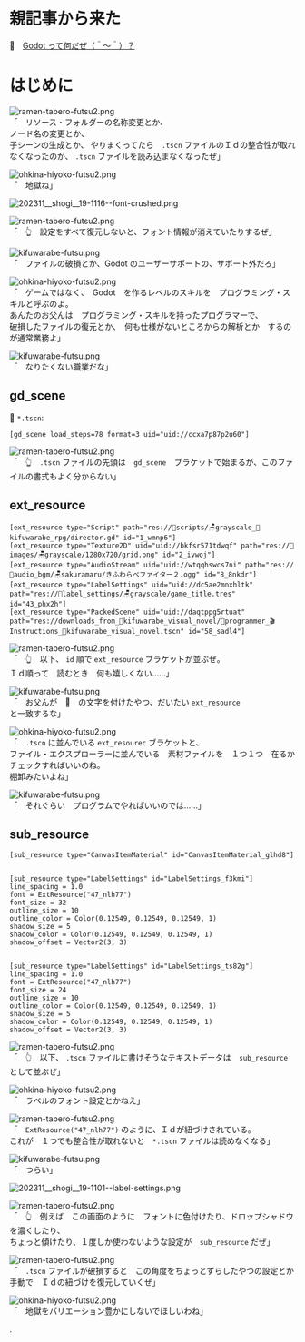 # 親記事から来た

📖　[Godot って何だぜ（＾～＾）？](https://crieit.net/posts/Godot-65115761b6a17)  

# はじめに

![ramen-tabero-futsu2.png](https://crieit.now.sh/upload_images/d27ea8dcfad541918d9094b9aed83e7d61daf8532bbbe.png)  
「　リソース・フォルダーの名称変更とか、  
ノード名の変更とか、  
子シーンの生成とか、
やりまくってたら　`.tscn` ファイルのＩｄの整合性が取れなくなったのか、 `.tscn` ファイルを読み込まなくなったぜ」  

![ohkina-hiyoko-futsu2.png](https://crieit.now.sh/upload_images/96fb09724c3ce40ee0861a0fd1da563d61daf8a09d9bc.png)  
「　地獄ね」  

![202311__shogi__19-1116--font-crushed.png](https://crieit.now.sh/upload_images/0e92962ce1d9035efefab6dd8dfc5b3c6559702ea1a94.png)  

![ramen-tabero-futsu2.png](https://crieit.now.sh/upload_images/d27ea8dcfad541918d9094b9aed83e7d61daf8532bbbe.png)  
「　👆　設定をすべて復元しないと、フォント情報が消えていたりするぜ」  

![kifuwarabe-futsu.png](https://crieit.now.sh/upload_images/beaf94b260ae2602ca8cf7f5bbc769c261daf8686dbda.png)  
「　ファイルの破損とか、Godot のユーザーサポートの、サポート外だろ」  

![ohkina-hiyoko-futsu2.png](https://crieit.now.sh/upload_images/96fb09724c3ce40ee0861a0fd1da563d61daf8a09d9bc.png)  
「　ゲームではなく、　Godot　を作るレベルのスキルを　プログラミング・スキルと呼ぶのよ。  
あんたのお父んは　プログラミング・スキルを持ったプログラマーで、  
破損したファイルの復元とか、　何も仕様がないところからの解析とか　するのが通常業務よ」  

![kifuwarabe-futsu.png](https://crieit.now.sh/upload_images/beaf94b260ae2602ca8cf7f5bbc769c261daf8686dbda.png)  
「　なりたくない職業だな」  

## gd_scene

📄 `*.tscn`:  

```tscn
[gd_scene load_steps=78 format=3 uid="uid://ccxa7p87p2u60"]
```

![ramen-tabero-futsu2.png](https://crieit.now.sh/upload_images/d27ea8dcfad541918d9094b9aed83e7d61daf8532bbbe.png)  
「　👆　`.tscn` ファイルの先頭は　`gd_scene`　ブラケットで始まるが、このファイルの書式もよく分からない」  

## ext_resource

```tscn
[ext_resource type="Script" path="res://🍋scripts/🪑grayscale_🍉kifuwarabe_rpg/director.gd" id="1_wmnp6"]
[ext_resource type="Texture2D" uid="uid://bkfsr571tdwqf" path="res://🍋images/🪑grayscale/1280x720/grid.png" id="2_ivwoj"]
[ext_resource type="AudioStream" uid="uid://wtqqhswcs7ni" path="res://🍋audio_bgm/🪑sakuramaru/きふわらべファイター２.ogg" id="8_8nkdr"]
[ext_resource type="LabelSettings" uid="uid://dc5ae2mnxhltk" path="res://🍋label_settings/🪑grayscale/game_title.tres" id="43_phx2h"]
[ext_resource type="PackedScene" uid="uid://daqtppg5rtuat" path="res://downloads_from_🍉kifuwarabe_visual_novel/📂programmer_🎬Instructions_🍉kifuwarabe_visual_novel.tscn" id="58_sadl4"]
```

![ramen-tabero-futsu2.png](https://crieit.now.sh/upload_images/d27ea8dcfad541918d9094b9aed83e7d61daf8532bbbe.png)  
「　👆　以下、 `id` 順で `ext_resource` ブラケットが並ぶぜ。  
Ｉｄ順って　読むとき　何も嬉しくない……」  

![kifuwarabe-futsu.png](https://crieit.now.sh/upload_images/beaf94b260ae2602ca8cf7f5bbc769c261daf8686dbda.png)  
「　お父んが　🍋　の文字を付けたやつ、だいたい `ext_resource` と一致するな」  

![ohkina-hiyoko-futsu2.png](https://crieit.now.sh/upload_images/96fb09724c3ce40ee0861a0fd1da563d61daf8a09d9bc.png)  
「　`.tscn` に並んでいる `ext_resourec` ブラケットと、  
ファイル・エクスプローラーに並んでいる　素材ファイルを　１つ１つ　在るかチェックすればいいのね。  
棚卸みたいよね」  

![kifuwarabe-futsu.png](https://crieit.now.sh/upload_images/beaf94b260ae2602ca8cf7f5bbc769c261daf8686dbda.png)  
「　それぐらい　プログラムでやればいいのでは……」  

## sub_resource

```tscn
[sub_resource type="CanvasItemMaterial" id="CanvasItemMaterial_glhd8"]


[sub_resource type="LabelSettings" id="LabelSettings_f3kmi"]
line_spacing = 1.0
font = ExtResource("47_nlh77")
font_size = 32
outline_size = 10
outline_color = Color(0.12549, 0.12549, 0.12549, 1)
shadow_size = 5
shadow_color = Color(0.12549, 0.12549, 0.12549, 1)
shadow_offset = Vector2(3, 3)


[sub_resource type="LabelSettings" id="LabelSettings_ts82g"]
line_spacing = 1.0
font = ExtResource("47_nlh77")
font_size = 24
outline_size = 10
outline_color = Color(0.12549, 0.12549, 0.12549, 1)
shadow_size = 5
shadow_color = Color(0.12549, 0.12549, 0.12549, 1)
shadow_offset = Vector2(3, 3)
```

![ramen-tabero-futsu2.png](https://crieit.now.sh/upload_images/d27ea8dcfad541918d9094b9aed83e7d61daf8532bbbe.png)  
「　👆　以下、 `.tscn` ファイルに書けそうなテキストデータは　`sub_resource`　として並ぶぜ」  

![ohkina-hiyoko-futsu2.png](https://crieit.now.sh/upload_images/96fb09724c3ce40ee0861a0fd1da563d61daf8a09d9bc.png)  
「　ラベルのフォント設定とかねえ」  

![ramen-tabero-futsu2.png](https://crieit.now.sh/upload_images/d27ea8dcfad541918d9094b9aed83e7d61daf8532bbbe.png)  
「　`ExtResource("47_nlh77")` のように、Ｉｄが紐づけされている。  
これが　１つでも整合性が取れないと　`*.tscn` ファイルは読めなくなる」  

![kifuwarabe-futsu.png](https://crieit.now.sh/upload_images/beaf94b260ae2602ca8cf7f5bbc769c261daf8686dbda.png)  
「　つらい」  

![202311__shogi__19-1101--label-settings.png](https://crieit.now.sh/upload_images/24e63e9bbb39ffd652fb74d9503853ef65596cc3d0288.png)  

![ramen-tabero-futsu2.png](https://crieit.now.sh/upload_images/d27ea8dcfad541918d9094b9aed83e7d61daf8532bbbe.png)  
「　👆　例えば　この画面のように　フォントに色付けたり、ドロップシャドウを濃くしたり、  
ちょっと傾けたり、１度しか使わないような設定が　`sub_resource` だぜ」  

![ramen-tabero-futsu2.png](https://crieit.now.sh/upload_images/d27ea8dcfad541918d9094b9aed83e7d61daf8532bbbe.png)  
「　`.tscn` ファイルが破損すると　この角度をちょっとずらしたやつの設定とか  
手動で　Ｉｄの紐づけを復元していくぜ」  

![ohkina-hiyoko-futsu2.png](https://crieit.now.sh/upload_images/96fb09724c3ce40ee0861a0fd1da563d61daf8a09d9bc.png)  
「　地獄をバリエーション豊かにしないでほしいわね」  

.